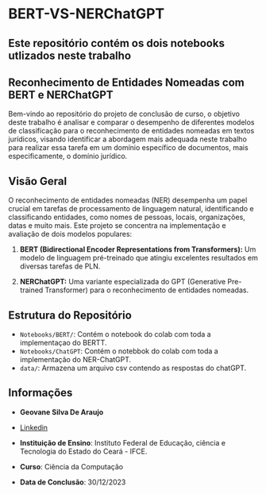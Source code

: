 # BERT-VS-NERChatGPT
## Este repositório contém os dois notebooks utlizados neste trabalho

## Reconhecimento de Entidades Nomeadas com BERT e NERChatGPT

Bem-vindo ao repositório do projeto de conclusão de curso, o objetivo deste trabalho é analisar e comparar o desempenho de diferentes modelos de classificação para o reconhecimento de entidades nomeadas em textos jurídicos, visando identificar a abordagem mais adequada neste trabalho para realizar essa tarefa em um domínio específico de documentos, mais especificamente, o domínio jurídico.

## Visão Geral

O reconhecimento de entidades nomeadas (NER) desempenha um papel crucial em tarefas de processamento de linguagem natural, identificando e classificando entidades, como nomes de pessoas, locais, organizações, datas e muito mais. Este projeto se concentra na implementação e avaliação de dois modelos populares:

1. **BERT (Bidirectional Encoder Representations from Transformers):** Um modelo de linguagem pré-treinado que atingiu excelentes resultados em diversas tarefas de PLN.

2. **NERChatGPT:** Uma variante especializada do GPT (Generative Pre-trained Transformer) para o reconhecimento de entidades nomeadas.

## Estrutura do Repositório

- `Notebooks/BERT/`: Contém o notebook do colab com toda a implementaçao do BERTT.
- `Notebooks/ChatGPT`: Contém o notebbok do colab com toda a implementação do NER-ChatGPT.
- `data/`: Armazena um arquivo csv contendo as respostas do chatGPT.

## Informações

- **Geovane Silva De Araujo**

- [Linkedin](https://www.linkedin.com/in/geovane-araujo-07str/)

- **Instituição de Ensino**: Instituto Federal de Educação, ciência e Tecnologia do Estado do Ceará - IFCE.
- **Curso**: Ciência da Computação

- **Data de Conclusão**: 30/12/2023
